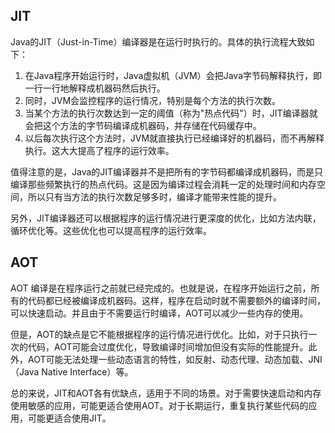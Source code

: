 ## JIT
Java的JIT（Just-in-Time）编译器是在运行时执行的。具体的执行流程大致如下：

1. 在Java程序开始运行时，Java虚拟机（JVM）会把Java字节码解释执行，即一行一行地解释成机器码然后执行。
2. 同时，JVM会监控程序的运行情况，特别是每个方法的执行次数。
3. 当某个方法的执行次数达到一定的阈值（称为"热点代码"）时，JIT编译器就会把这个方法的字节码编译成机器码，并存储在代码缓存中。
4. 以后每次执行这个方法时，JVM就直接执行已经编译好的机器码，而不再解释执行。这大大提高了程序的运行效率。

值得注意的是，Java的JIT编译器并不是把所有的字节码都编译成机器码，而是只编译那些频繁执行的热点代码。这是因为编译过程会消耗一定的处理时间和内存空间，所以只有当方法的执行次数足够多时，编译才能带来性能的提升。

另外，JIT编译器还可以根据程序的运行情况进行更深度的优化，比如方法内联，循环优化等。这些优化也可以提高程序的运行效率。

## AOT
AOT 编译是在程序运行之前就已经完成的。也就是说，在程序开始运行之前，所有的代码都已经被编译成机器码。这样，程序在启动时就不需要额外的编译时间，可以快速启动。并且由于不需要运行时编译，AOT可以减少一些内存的使用。

但是，AOT的缺点是它不能根据程序的运行情况进行优化。比如，对于只执行一次的代码，AOT可能会过度优化，导致编译时间增加但没有实际的性能提升。此外，AOT可能无法处理一些动态语言的特性，如反射、动态代理、动态加载、JNI（Java Native Interface）等。

总的来说，JIT和AOT各有优缺点，适用于不同的场景。对于需要快速启动和内存使用敏感的应用，可能更适合使用AOT。对于长期运行，重复执行某些代码的应用，可能更适合使用JIT。
